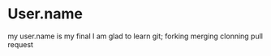 # User.name

my user.name is my final
I am glad to learn git;
    forking
    merging
    clonning
    pull request
    
